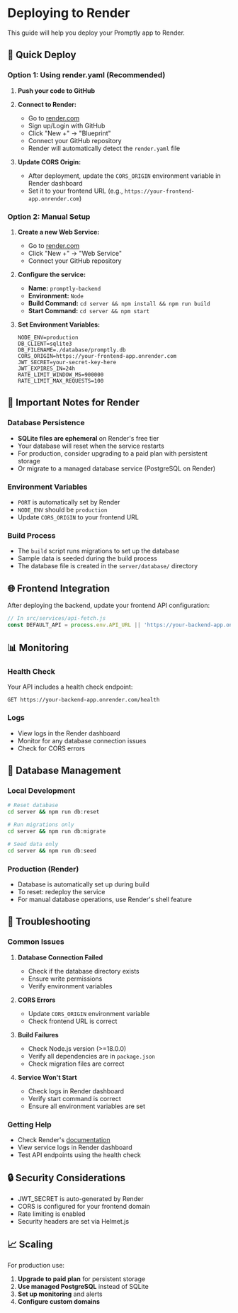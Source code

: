 # Deploying to Render

This guide will help you deploy your Promptly app to Render.

## 🚀 Quick Deploy

### Option 1: Using render.yaml (Recommended)

1. **Push your code to GitHub**
2. **Connect to Render:**

   - Go to [render.com](https://render.com)
   - Sign up/Login with GitHub
   - Click "New +" → "Blueprint"
   - Connect your GitHub repository
   - Render will automatically detect the `render.yaml` file

3. **Update CORS Origin:**
   - After deployment, update the `CORS_ORIGIN` environment variable in Render dashboard
   - Set it to your frontend URL (e.g., `https://your-frontend-app.onrender.com`)

### Option 2: Manual Setup

1. **Create a new Web Service:**

   - Go to [render.com](https://render.com)
   - Click "New +" → "Web Service"
   - Connect your GitHub repository

2. **Configure the service:**

   - **Name:** `promptly-backend`
   - **Environment:** `Node`
   - **Build Command:** `cd server && npm install && npm run build`
   - **Start Command:** `cd server && npm start`

3. **Set Environment Variables:**
   ```
   NODE_ENV=production
   DB_CLIENT=sqlite3
   DB_FILENAME=./database/promptly.db
   CORS_ORIGIN=https://your-frontend-app.onrender.com
   JWT_SECRET=your-secret-key-here
   JWT_EXPIRES_IN=24h
   RATE_LIMIT_WINDOW_MS=900000
   RATE_LIMIT_MAX_REQUESTS=100
   ```

## 🔧 Important Notes for Render

### Database Persistence

- **SQLite files are ephemeral** on Render's free tier
- Your database will reset when the service restarts
- For production, consider upgrading to a paid plan with persistent storage
- Or migrate to a managed database service (PostgreSQL on Render)

### Environment Variables

- `PORT` is automatically set by Render
- `NODE_ENV` should be `production`
- Update `CORS_ORIGIN` to your frontend URL

### Build Process

- The `build` script runs migrations to set up the database
- Sample data is seeded during the build process
- The database file is created in the `server/database/` directory

## 🌐 Frontend Integration

After deploying the backend, update your frontend API configuration:

```javascript
// In src/services/api-fetch.js
const DEFAULT_API = process.env.API_URL || 'https://your-backend-app.onrender.com/api/v1'
```

## 📊 Monitoring

### Health Check

Your API includes a health check endpoint:

```
GET https://your-backend-app.onrender.com/health
```

### Logs

- View logs in the Render dashboard
- Monitor for any database connection issues
- Check for CORS errors

## 🔄 Database Management

### Local Development

```bash
# Reset database
cd server && npm run db:reset

# Run migrations only
cd server && npm run db:migrate

# Seed data only
cd server && npm run db:seed
```

### Production (Render)

- Database is automatically set up during build
- To reset: redeploy the service
- For manual database operations, use Render's shell feature

## 🚨 Troubleshooting

### Common Issues

1. **Database Connection Failed**

   - Check if the database directory exists
   - Ensure write permissions
   - Verify environment variables

2. **CORS Errors**

   - Update `CORS_ORIGIN` environment variable
   - Check frontend URL is correct

3. **Build Failures**

   - Check Node.js version (>=18.0.0)
   - Verify all dependencies are in `package.json`
   - Check migration files are correct

4. **Service Won't Start**
   - Check logs in Render dashboard
   - Verify start command is correct
   - Ensure all environment variables are set

### Getting Help

- Check Render's [documentation](https://render.com/docs)
- View service logs in Render dashboard
- Test API endpoints using the health check

## 🔒 Security Considerations

- JWT_SECRET is auto-generated by Render
- CORS is configured for your frontend domain
- Rate limiting is enabled
- Security headers are set via Helmet.js

## 📈 Scaling

For production use:

1. **Upgrade to paid plan** for persistent storage
2. **Use managed PostgreSQL** instead of SQLite
3. **Set up monitoring** and alerts
4. **Configure custom domains**
